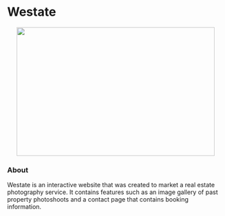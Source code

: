 # Westate
<p align="center">
  <img width="460" height="300" src="https://user-images.githubusercontent.com/43056789/127958386-9961b760-2631-4071-aa61-acfef2c528ab.jpg">
</p>

### About
Westate is an interactive website that was created to market a real estate photography service. It contains features such as an image gallery of past property photoshoots and a contact page that contains booking information.
